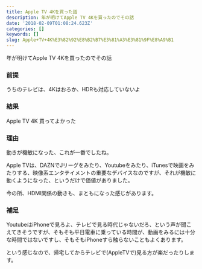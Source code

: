 ```yaml
---
title: Apple TV 4Kを買った話
description: 年が明けてApple TV 4Kを買ったのでその話
date: '2018-02-09T01:08:24.623Z'
categories: []
keywords: []
slug: Apple+TV+4K%E3%82%92%E8%B2%B7%E3%81%A3%E3%81%9F%E8%A9%B1
---
```

年が明けてApple TV 4Kを買ったのでその話

### 前提

うちのテレビは、4Kはおろか、HDRも対応していないよ

### 結果

Apple TV 4K 買ってよかった

### 理由

動きが機敏になった、これが一番でしたね。

Apple TVは、DAZNでJリーグをみたり、Youtubeをみたり、iTunesで映画をみたりする、映像系エンタテイメントの重要なデバイスなのですが、それが機敏に動くようになった、というだけで価値がありました。

今の所、HDMI関係の動きも、まともになった感じがあります。

### 補足

YoutubeはiPhoneで見ろよ、テレビで見る時代じゃないだろ、という声が聞こえてきそうですが、そもそも平日電車に乗っている時間が、動画をみるには十分な時間ではないですし、そもそもiPhoneすら触らないこともよくあります。

という感じなので、帰宅してからテレビで(AppleTVで)見る方が楽だったりします。